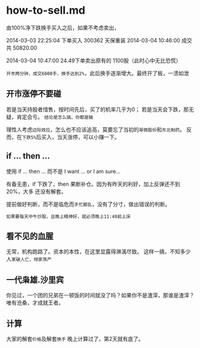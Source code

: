 # how-to-sell.md

  由100%净下跌换手买入之后，如果不考虑卖出，

  2014-03-03 22:25:04 下单买入 300362 天保重装 
  2014-03-04 10:46:00 成交共 50820.00

  2014-03-04 10:47:00 24.49下单卖出原有的 1100股（此时心中无比恐慌）

  `开市两分钟，成交6000手，换手达到2%`，此后换手逐渐增大。最终开了板，一溃如泄

## 开市涨停不要碰

  若是当天持股者惜售，按时间先后，买了的机率几乎为0；
  若是当天会下跌，那无疑，肯定会亏。
  `结论是怎么搞，你都是输`

  理性人考虑`边际效应`，怎么也不应该追高，莫要忘了当初的`翠微股份`和`东北制药`。
  反而，在`下跌5%`后买入，当天涨停，可以小赚一下。

## if ... then ...

  使用 if ... then ...
  而不是 I want ...  or  I am sure... 

  有备无患，if 下跌了，then 果断补仓。因为有昨天的利好，加上反弹还不到20%，大多
  还没有解套。

  提前做好判断，而不是临危而`手忙脚乱`，没有了分寸，做出错误的判断。

  `如果要每天中午炒股，且晚上精神好，就必须晚上11:40前上床`

## 看不见的血腥

  无常，机构跑路了。资本的本性，在这里显露得淋漓尽致。
  这样一搞，不知多少人`家破人亡，倾家荡产`

## 一代枭雄.沙里宾

  你见过，一个团的兄弟在一顿饭的时间就没了吗？如果你不是渣滓，那谁是渣滓？
  唯有沧桑，才成就王者。

## 计算

  大家的解套`价格`及解套`换手`
  晚上计算过了，第2天就有底了。



